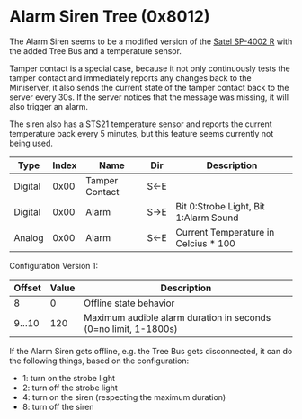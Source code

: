 # Alarm Siren Tree (0x8012)

The Alarm Siren seems to be a modified version of the [Satel SP-4002 R](https://www.satel.pl/en/product/245/SP-4002%20R,Outdoor-siren-with-optical-and-acoustical-signaling-(battery-back-up)) with the added Tree Bus and a temperature sensor.

Tamper contact is a special case, because it not only continuously tests the tamper contact and immediately reports any changes back to the Miniserver, it also sends the current state of the tamper contact back to the server every 30s. If the server notices that the message was missing, it will also trigger an alarm.

The siren also has a STS21 temperature sensor and reports the current temperature back every 5 minutes, but this feature seems currently not being used.

| Type    | Index   | Name        | Dir | Description |
| ------  | ------- | ----------- | --- | ----------- |
| Digital | 0x00    | Tamper Contact | S←E |  |
| Digital | 0x00    | Alarm       | S→E | Bit 0:Strobe Light, Bit 1:Alarm Sound |
| Analog  | 0x00    | Alarm       | S←E | Current Temperature in Celcius * 100 |

Configuration Version 1:

| Offset   | Value | Description |
| -------- | ----- | ----------- |
|   8      |    0  | Offline state behavior |
|   9…10   |  120  | Maximum audible alarm duration in seconds (0=no limit, 1-1800s) |

If the Alarm Siren gets offline, e.g. the Tree Bus gets disconnected, it can do the following things, based on the configuration:

- 1: turn on the strobe light
- 2: turn off the strobe light
- 4: turn on the siren (respecting the maximum duration)
- 8: turn off the siren
